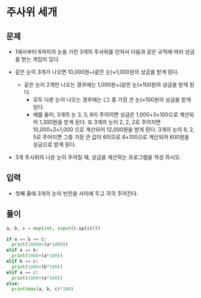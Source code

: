 # 주사위 세개

## 문제
- 1에서부터 6까지의 눈을 가진 3개의 주사위를 던져서 다음과 같은 규칙에 따라 상금을 받는 게임이 있다. 

- 같은 눈이 3개가 나오면 10,000원+(같은 눈)×1,000원의 상금을 받게 된다. 
  - 같은 눈이 2개만 나오는 경우에는 1,000원+(같은 눈)×100원의 상금을 받게 된다. 
    - 모두 다른 눈이 나오는 경우에는 (그 중 가장 큰 눈)×100원의 상금을 받게 된다.  
    - 예를 들어, 3개의 눈 3, 3, 6이 주어지면 상금은 1,000+3×100으로 계산되어 1,300원을 받게 된다. 또 3개의 눈이 2, 2, 2로 주어지면 10,000+2×1,000 으로 계산되어 12,000원을 받게 된다. 3개의 눈이 6, 2, 5로 주어지면 그중 가장 큰 값이 6이므로 6×100으로 계산되어 600원을 상금으로 받게 된다.



- 3개 주사위의 나온 눈이 주어질 때, 상금을 계산하는 프로그램을 작성 하시오.

## 입력

- 첫째 줄에 3개의 눈이 빈칸을 사이에 두고 각각 주어진다. 

## 풀이

``` Python
a, b, c = map(int, input().split())

if a == b == c:
  print(10000+(a*1000))
elif a == b:
  print(1000+(a*100))
elif b == c:
  print(1000+(b*100))
elif a == c:
  print(1000+(a*100))
else:
  print(max(a, b, c)*100)
  
```
